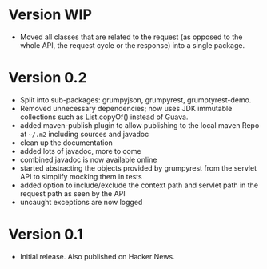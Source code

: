 
# Version WIP

* Moved all classes that are related to the request (as opposed to the whole API, the request cycle or the response)
  into a single package.

# Version 0.2

* Split into sub-packages: grumpyjson, grumpyrest, grumptyrest-demo.
* Removed unnecessary dependencies; now uses JDK immutable collections such as List.copyOf() instead of Guava.
* added maven-publish plugin to allow publishing to the local maven Repo at `~/.m2` including sources and javadoc
* clean up the documentation
* added lots of javadoc, more to come
* combined javadoc is now available online
* started abstracting the objects provided by grumpyrest  from the servlet API to simplify mocking them in tests
* added option to include/exclude the context path and servlet path in the request path as seen by the API
* uncaught exceptions are now logged

# Version 0.1

* Initial release. Also published on Hacker News.
